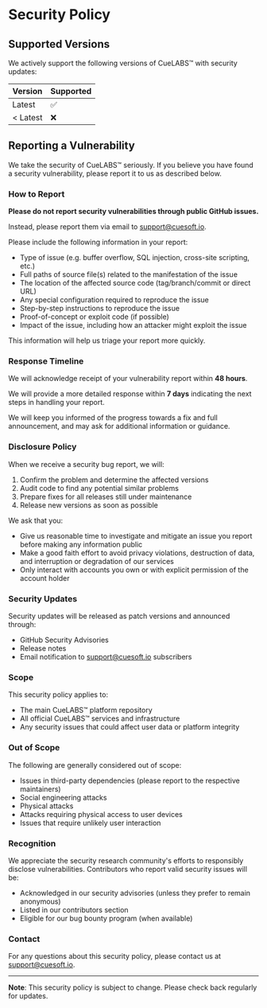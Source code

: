 # Security Policy

## Supported Versions

We actively support the following versions of CueLABS™ with security updates:

| Version  | Supported          |
| -------- | ------------------ |
| Latest   | :white_check_mark: |
| < Latest | :x:                |

## Reporting a Vulnerability

We take the security of CueLABS™ seriously. If you believe you have found a security vulnerability, please report it to us as described below.

### How to Report

**Please do not report security vulnerabilities through public GitHub issues.**

Instead, please report them via email to [support@cuesoft.io](mailto:support@cuesoft.io).

Please include the following information in your report:

- Type of issue (e.g. buffer overflow, SQL injection, cross-site scripting, etc.)
- Full paths of source file(s) related to the manifestation of the issue
- The location of the affected source code (tag/branch/commit or direct URL)
- Any special configuration required to reproduce the issue
- Step-by-step instructions to reproduce the issue
- Proof-of-concept or exploit code (if possible)
- Impact of the issue, including how an attacker might exploit the issue

This information will help us triage your report more quickly.

### Response Timeline

We will acknowledge receipt of your vulnerability report within **48 hours**.

We will provide a more detailed response within **7 days** indicating the next steps in handling your report.

We will keep you informed of the progress towards a fix and full announcement, and may ask for additional information or guidance.

### Disclosure Policy

When we receive a security bug report, we will:

1. Confirm the problem and determine the affected versions
2. Audit code to find any potential similar problems
3. Prepare fixes for all releases still under maintenance
4. Release new versions as soon as possible

We ask that you:

- Give us reasonable time to investigate and mitigate an issue you report before making any information public
- Make a good faith effort to avoid privacy violations, destruction of data, and interruption or degradation of our services
- Only interact with accounts you own or with explicit permission of the account holder

### Security Updates

Security updates will be released as patch versions and announced through:

- GitHub Security Advisories
- Release notes
- Email notification to <support@cuesoft.io> subscribers

### Scope

This security policy applies to:

- The main CueLABS™ platform repository
- All official CueLABS™ services and infrastructure
- Any security issues that could affect user data or platform integrity

### Out of Scope

The following are generally considered out of scope:

- Issues in third-party dependencies (please report to the respective maintainers)
- Social engineering attacks
- Physical attacks
- Attacks requiring physical access to user devices
- Issues that require unlikely user interaction

### Recognition

We appreciate the security research community's efforts to responsibly disclose vulnerabilities. Contributors who report valid security issues will be:

- Acknowledged in our security advisories (unless they prefer to remain anonymous)
- Listed in our contributors section
- Eligible for our bug bounty program (when available)

### Contact

For any questions about this security policy, please contact us at [support@cuesoft.io](mailto:support@cuesoft.io).

---

**Note**: This security policy is subject to change. Please check back regularly for updates.
